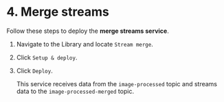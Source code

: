 # 4. Merge streams

Follow these steps to deploy the **merge streams service**.

1.  Navigate to the Library and locate `Stream merge`.

2.  Click `Setup & deploy`.

3.  Click `Deploy`.

    This service receives data from the `image-processed` topic and streams data to the `image-processed-merged` topic.
